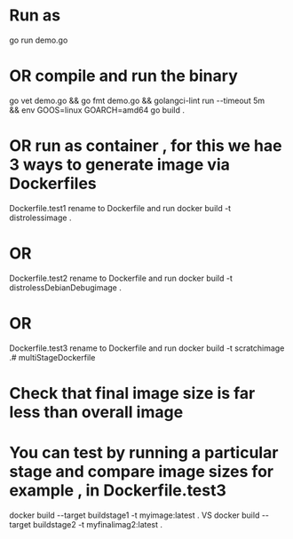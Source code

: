 # Run as 
go run demo.go
# OR compile and run the binary
go vet demo.go && go fmt demo.go && golangci-lint run --timeout 5m  \
&& env GOOS=linux GOARCH=amd64 go build .

# OR run as container , for this we hae 3 ways to generate image via Dockerfiles
Dockerfile.test1 rename to Dockerfile  and run 
docker build -t distrolessimage .
# OR
Dockerfile.test2 rename to Dockerfile  and run 
docker build -t distrolessDebianDebugimage .
# OR
Dockerfile.test3 rename to Dockerfile  and run 
docker build -t scratchimage .# multiStageDockerfile

# Check that final image size is far less than overall image 
# You can test by running a particular stage and compare image sizes for example , in Dockerfile.test3
 docker build --target buildstage1 -t myimage:latest .
 VS
 docker build --target buildstage2 -t myfinalimag2:latest .
